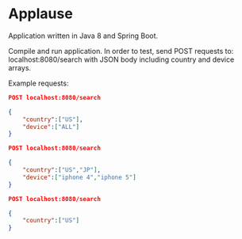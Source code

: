 # Applause

Application written in Java 8 and Spring Boot.

Compile and run application. In order to test, send POST requests to: localhost:8080/search
with JSON body including country and device arrays.

Example requests:</br>
```json
POST localhost:8080/search

{
	"country":["US"],
	"device":["ALL"]
}
```

```json
POST localhost:8080/search

{
	"country":["US","JP"],
	"device":["iphone 4","iphone 5"]
}
```

```json
POST localhost:8080/search

{
	"country":["US"]
}
```
